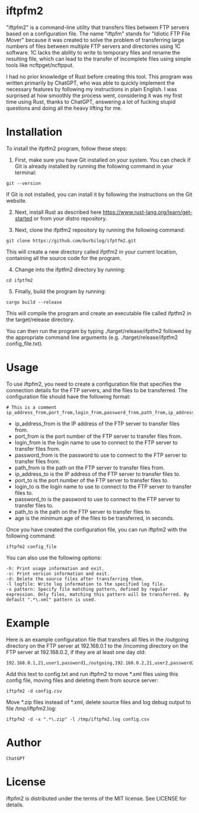 iftpfm2
=======

"iftpfm2" is a command-line utility that transfers files between FTP servers based on a configuration file. The name "iftpfm" stands for "Idiotic FTP File Mover" because it was created to solve the problem of transferring large numbers of files between multiple FTP servers and directories using 1C software. 1C lacks the ability to write to temporary files and rename the resulting file, which can lead to the transfer of incomplete files using simple tools like ncftpget/ncftpput.

I had no prior knowledge of Rust before creating this tool. This program was written primarily by ChatGPT, who was able to quickly implement the necessary features by following my instructions in plain English. I was surprised at how smoothly the process went, considering it was my first time using Rust, thanks to ChatGPT, answering a lot of fucking stupid questions and doing all the heavy lifting for me.

Installation
============

To install the ifptfm2 program, follow these steps:

1. First, make sure you have Git installed on your system. You can check if Git is already installed by running the following command in your terminal:

~~~
git --version
~~~

If Git is not installed, you can install it by following the instructions on the Git website.

2. Next, install Rust as described here https://www.rust-lang.org/learn/get-started or from your distro repository.

3. Next, clone the ifptfm2 repository by running the following command:

~~~
git clone https://github.com/burbilog/ifptfm2.git
~~~

This will create a new directory called ifptfm2 in your current location, containing all the source code for the program.

4. Change into the ifptfm2 directory by running:

~~~
cd ifptfm2
~~~

5. Finally, build the program by running:

~~~
cargo build --release
~~~

This will compile the program and create an executable file called ifptfm2 in the target/release directory.

You can then run the program by typing ./target/release/ifptfm2 followed by the appropriate command line arguments (e.g. ./target/release/ifptfm2 config_file.txt).



Usage
=====

To use iftpfm2, you need to create a configuration file that specifies the connection details for the FTP servers, and the files to be transferred. The configuration file should have the following format:

~~~
# This is a comment
ip_address_from,port_from,login_from,password_from,path_from,ip_address_to,port_to,login_to,password_to,path_to,age
~~~

- ip_address_from is the IP address of the FTP server to transfer files from.
- port_from is the port number of the FTP server to transfer files from.
- login_from is the login name to use to connect to the FTP server to transfer files from.
- password_from is the password to use to connect to the FTP server to transfer files from.
- path_from is the path on the FTP server to transfer files from.
- ip_address_to is the IP address of the FTP server to transfer files to.
- port_to is the port number of the FTP server to transfer files to.
- login_to is the login name to use to connect to the FTP server to transfer files to.
- password_to is the password to use to connect to the FTP server to transfer files to.
- path_to is the path on the FTP server to transfer files to.
- age is the minimum age of the files to be transferred, in seconds.

Once you have created the configuration file, you can run iftpfm2 with the following command:

~~~
iftpfm2 config_file
~~~

You can also use the following options:

    -h: Print usage information and exit.
    -v: Print version information and exit.
    -d: Delete the source files after transferring them.
    -l logfile: Write log information to the specified log file.
    -x pattern: Specify file matching pattern, defined by regular expression. Only files, matching this pattern will be transferred. By default ".*\.xml" pattern is used.

Example
=======

Here is an example configuration file that transfers all files in the /outgoing directory on the FTP server at 192.168.0.1 to the /incoming directory on the FTP server at 192.168.0.2, if they are at least one day old:

~~~
192.168.0.1,21,user1,password1,/outgoing,192.168.0.2,21,user2,password2,/incoming,86400
~~~

Add this text to config.txt and run iftpfm2 to move \*.xml files using this config file, moving files and deleting them from source server:

~~~
iftpfm2 -d config.csv
~~~

Move \*.zip files instead of \*.xml, delete source files and log debug output to file /tmp/iftpfm2.log:

~~~
iftpfm2 -d -x ".*\.zip" -l /tmp/iftpfm2.log config.csv
~~~

Author
======

    ChatGPT

License
=======

iftpfm2 is distributed under the terms of the MIT license. See LICENSE for details.
